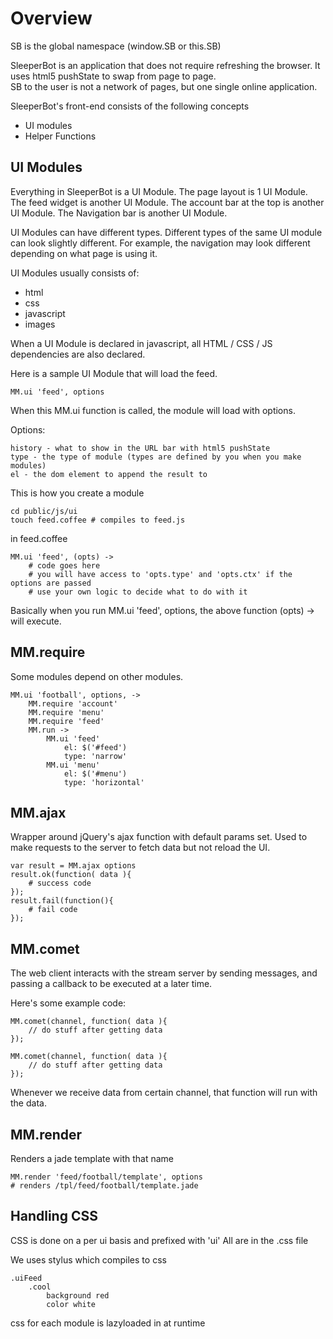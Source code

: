 Overview
=======

SB is the global namespace (window.SB or this.SB)

SleeperBot is an application that does not require refreshing the browser.
It uses html5 pushState to swap from page to page.  
SB to the user is not a network of pages, but one single online application.

SleeperBot's front-end consists of the following concepts

- UI modules
- Helper Functions

UI Modules
------
Everything in SleeperBot is a UI Module.
The page layout is 1 UI Module.
The feed widget is another UI Module.
The account bar at the top is another UI Module.
The Navigation bar is another UI Module.

UI Modules can have different types.
Different types of the same UI module can look slightly different.
For example, the navigation may look different depending on what page is using it.

UI Modules usually consists of:

- html
- css
- javascript
- images

When a UI Module is declared in javascript, all HTML / CSS / JS dependencies are also
declared.

Here is a sample UI Module that will load the feed.

	MM.ui 'feed', options

When this MM.ui function is called, the module will load with options.

Options:
	
	history - what to show in the URL bar with html5 pushState
	type - the type of module (types are defined by you when you make modules)
	el - the dom element to append the result to

This is how you create a module
	
	cd public/js/ui
	touch feed.coffee # compiles to feed.js

in feed.coffee

	MM.ui 'feed', (opts) ->
		# code goes here
		# you will have access to 'opts.type' and 'opts.ctx' if the options are passed
		# use your own logic to decide what to do with it

Basically when you run MM.ui 'feed', options, the above function (opts) -> will execute.

MM.require
--------
Some modules depend on other modules.

	MM.ui 'football', options, ->
		MM.require 'account'
		MM.require 'menu'
		MM.require 'feed'
		MM.run ->
			MM.ui 'feed'
				el: $('#feed')
				type: 'narrow'
			MM.ui 'menu'
				el: $('#menu')
				type: 'horizontal'

MM.ajax
--------
Wrapper around jQuery's ajax function with default params set.
Used to make requests to the server to fetch data but not reload the UI.

	var result = MM.ajax options
	result.ok(function( data ){
		# success code
	});
	result.fail(function(){
		# fail code
	});

MM.comet
--------
The web client interacts with the stream server
by sending messages, and passing a callback to be 
executed at a later time.

Here's some example code:

	MM.comet(channel, function( data ){
		// do stuff after getting data
	});
	
	MM.comet(channel, function( data ){
		// do stuff after getting data
	});

Whenever we receive data from certain channel, that function will run
with the data.

MM.render
--------
Renders a jade template with that name

	MM.render 'feed/football/template', options
	# renders /tpl/feed/football/template.jade

Handling CSS
--------
CSS is done on a per ui basis and prefixed with 'ui'
All are in the .css file

We uses stylus which compiles to css

	.uiFeed
		.cool
			background red
			color white

css for each module is lazyloaded in at runtime
